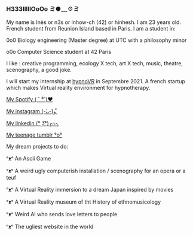 ### H333lllllOoOo ミ●﹏☉ミ

My name is Inès or n3s or inhow-ch (42) or hinhesh. I am 23 years old. French student from Reunion Island based in Paris.
I am a student in:

   0o0 Biology engineering (Master degree) at UTC with a philosophy minor
  
   o0o Computer Science student at 42 Paris
 

I like : creative programming, ecology X tech, art X tech, music, theatre, scenography, a good joke.
 
 
I will start my internship at [hypnoVR](https://hypnovr.io/fr/?gclid=Cj0KCQjwkIGKBhCxARIsAINMioKoD03KJmLxb34SZ6heSA4E7ZoyXs8mtvNx-dNr_s_TlxFVoCKVn-EaAvCxEALw_wcB)
 in Septembre 2021. A french startup which makes Virtual reality environment for hypnotherapy.


[My Spotify ( ˘ ³˘)♥ ](https://open.spotify.com/playlist/6XsbO5nUAKYwEefKPPUZkh?si=4151e481d3a3496am)


[My instagram (-̀ᴗ-́)و ̑̑ ](https://www.instagram.com/nn33sy/)

[My  linkedin (° ͜ʖ͡°)╭∩╮ ](https://www.linkedin.com/in/in%C3%A8s-hc/)

[My teenage tumblr °o°](https://shooouuut.tumblr.com/page/4)



My dream projects to do:

ᵒᴥᵒ An Ascii Game

ᵒᴥᵒ A weird ugly computerish installation / scenography for an opera or a teuf

ᵒᴥᵒ A Virtual Reality immersion to a dream Japan inspired by movies
 
ᵒᴥᵒ A Virtual Reality museum of tht History of ethnomusicology

ᵒᴥᵒ Weird AI who sends love letters to people

ᵒᴥᵒ The ugliest website in the world
